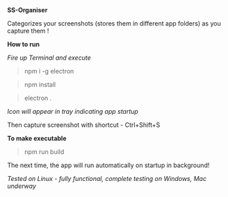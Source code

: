 **SS-Organiser**

Categorizes your screenshots (stores them in different app folders) as you capture them !

**How to run**

  *Fire up Terminal and execute*
  
  > npm i -g electron

  > npm install
  
  > electron .
  
  *Icon will appear in tray indicating app startup*
  
  Then capture screenshot with shortcut - Ctrl+Shift+S

**To make executable**

  > npm run build
  
  The next time, the app will run automatically on startup in background!
  
  
  *Tested on Linux - fully functional, complete testing on Windows, Mac underway*
